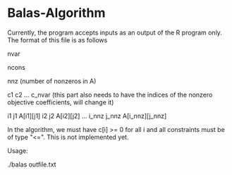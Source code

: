 # Balas-Algorithm

Currently, the program accepts inputs as an output of the R program only. The format of this file is as follows

nvar

ncons

nnz (number of nonzeros in A)

c1 c2 ... c_nvar (this part also needs to have the indices of the nonzero objective coefficients, will change it)

i1 j1 A[i1][j1] i2 j2 A[i2][j2] ... i_nnz j_nnz A[i_nnz][j_nnz]

In the algorithm, we must have c[i] >= 0 for all i and all constraints must be of type "<=". This is not implemented yet.


Usage:

./balas outfile.txt
